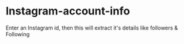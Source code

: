 # Instagram-account-info
Enter an Instagram id, then this will extract it's details like followers & Following
